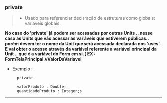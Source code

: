### private

> - Usado para referenciar declaração de estruturas como globais: variáveis globais.

**No caso do 'private' já podem ser acessadas por outras Units .. nesse caso as Units que vão acessar as variáveis que estiverem públicas..  porém devem ter o nome da Unit que será acessada declarada nos 'uses'. E vai obter o acesso através da variável referente a variável principal da Unit .. que é a variável do Form em si. ( EX : FormTelaPrincipal.vValorDaVariavel**


- Exemplo :

		private

		valorProduto : Double;
		quantidadeProduto : Integer;s


---


